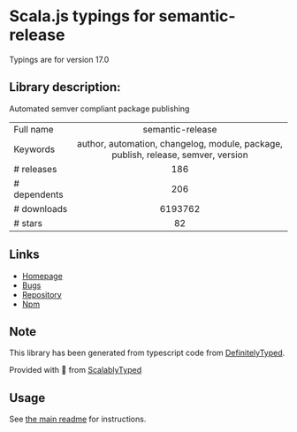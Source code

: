 
# Scala.js typings for semantic-release

Typings are for version 17.0

## Library description:
Automated semver compliant package publishing

|                    |                 |
| ------------------ | :-------------: |
| Full name          | semantic-release |
| Keywords           | author, automation, changelog, module, package, publish, release, semver, version |
| # releases         | 186 |
| # dependents       | 206 |
| # downloads        | 6193762 |
| # stars            | 82 |

## Links
- [Homepage](https://github.com/semantic-release/semantic-release#readme)
- [Bugs](https://github.com/semantic-release/semantic-release/issues)
- [Repository](https://github.com/semantic-release/semantic-release)
- [Npm](https://www.npmjs.com/package/semantic-release)
    


## Note
This library has been generated from typescript code from [DefinitelyTyped](https://definitelytyped.org).

Provided with :purple_heart: from [ScalablyTyped](https://github.com/oyvindberg/ScalablyTyped)

## Usage
See [the main readme](../../readme.md) for instructions.


